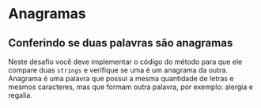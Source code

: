 # Anagramas

## Conferindo se duas palavras são anagramas

Neste desafio você deve implementar o código do método para que ele compare
duas `strings` e verifique se uma é um anagrama da outra. Anagrama é uma palavra
que possui a mesma quantidade de letras e mesmos caracteres, mas que formam
outra palavra, por exemplo: alergia e regalia.
